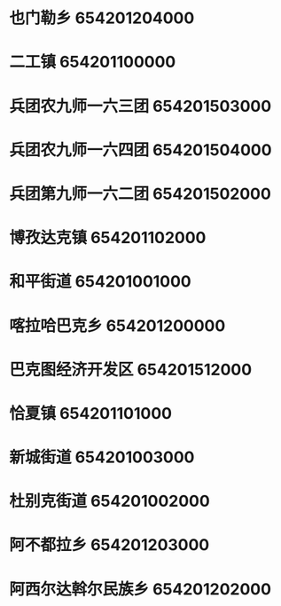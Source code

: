 # 也门勒乡 654201204000
# 二工镇 654201100000
# 兵团农九师一六三团 654201503000
# 兵团农九师一六四团 654201504000
# 兵团第九师一六二团 654201502000
# 博孜达克镇 654201102000
# 和平街道 654201001000
# 喀拉哈巴克乡 654201200000
# 巴克图经济开发区 654201512000
# 恰夏镇 654201101000
# 新城街道 654201003000
# 杜别克街道 654201002000
# 阿不都拉乡 654201203000
# 阿西尔达斡尔民族乡 654201202000
